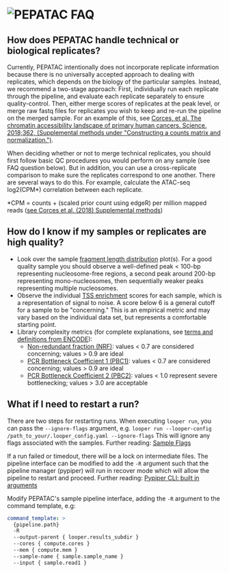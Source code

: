 # <img src="../img/pepatac_logo_black.svg" alt="PEPATAC" class="img-fluid" style="max-height:35px; margin-top:-15px; margin-bottom:-10px"> FAQ

## How does PEPATAC handle technical or biological replicates?

Currently, PEPATAC intentionally does not incorporate replicate information because there is no universally accepted approach to dealing with replicates, which depends on the biology of the particular samples. Instead, we recommend a two-stage approach: First, individually run each replicate through the pipeline, and evaluate each replicate separately to ensure quality-control. Then, either merge scores of replicates at the peak level, or merge raw fastq files for replicates you wish to keep and re-run the pipeline on the merged sample. For an example of this, see [Corces, et al. The chromatin accessibility landscape of primary human cancers. Science. 2018;362, (Supplemental methods under "Constructing a counts matrix and normalization.")](http://science.sciencemag.org/content/362/6413/eaav1898). 

When deciding whether or not to merge technical replicates, you should first follow basic QC procedures you would perform on any sample (see FAQ question below). But in addition, you can use a cross-replicate comparison to make sure the replicates correspond to one another. There are several ways to do this. For example, calculate the ATAC-seq log2(CPM\*) correlation between each replicate.  

\*CPM = counts + (scaled prior count using edgeR) per million mapped reads ([see Corces et al. (2018) Supplemental methods](http://www.sciencemag.org/content/362/6413/eaav1898/suppl/DC1?_ga=2.156350267.1411041936.1548169732-467771734.1542656281))

## How do I know if my samples or replicates are high quality?

- Look over the sample [fragment length distribution](glossary.md#qc-output) plot(s). For a good quality sample you should observe a well-defined peak &lt; 100-bp representing nucleosome-free regions, a second peak around 200-bp representing mono-nucleosomes, then sequentially weaker peaks representing multiple nucleosomes.
- Observe the individual [TSS enrichment](glossary.md#qc-output) scores for each sample, which is a representation of signal to noise.  A score below 6 is a general cutoff for a sample to be "concerning."  This is an empirical metric and may vary based on the individual data set, but represents a comfortable starting point.
- Library complexity metrics (for complete explanations, see [terms and definitions from ENCODE](https://www.encodeproject.org/data-standards/terms/)):
    - [Non-redundant fraction (NRF)](glossary.md#qc-output): values &lt; 0.7 are considered concerning; values &gt; 0.9 are ideal
    - [PCR Bottleneck Coefficient 1 (PBC1)](glossary.md#qc-output): values &lt; 0.7 are considered concerning; values &gt; 0.9 are ideal
    - [PCR Bottleneck Coefficient 2 (PBC2)](glossary.md#qc-output): values &lt; 1.0 represent severe bottlenecking; values &gt; 3.0 are acceptable

## What if I need to restart a run?

There are two steps for restarting runs. When executing `looper run`, you can pass the `--ignore-flags` argument, e.g.
`looper run --looper-config /path_to_your/.looper_config.yaml --ignore-flags`
This will ignore any flags associated with the samples. Further reading: [Sample Flags](https://looper.databio.org/en/latest/faq/#why-isnt-a-sample-being-processed-by-a-pipeline-not-submitting-flag-found-_statusflag)

If a run failed or timedout, there will be a lock on intermediate files. The pipeline interface can be modified to add the `-R` argument such that the pipeline manager (pypiper) will run in recover mode which will allow the pipeline to restart and proceed. Further reading: [Pypiper CLI: built in arguments](https://pypiper.databio.org/en/latest/cli/)

Modify PEPATAC's sample pipeline interface, adding the `-R` argument to the command template, e.g:

```yaml
command_template: >
  {pipeline.path}
  -R
  --output-parent { looper.results_subdir }
  --cores { compute.cores }
  --mem { compute.mem }
  --sample-name { sample.sample_name }
  --input { sample.read1 }
```


